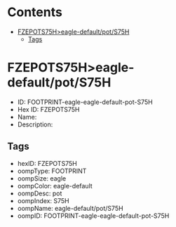 



Contents
========

* [FZEPOTS75H>eagle-default/pot/S75H](#fzepots75heagle-defaultpots75h)
	* [Tags](#tags)

# FZEPOTS75H>eagle-default/pot/S75H

- ID: FOOTPRINT-eagle-eagle-default-pot-S75H
- Hex ID: FZEPOTS75H
- Name: 
- Description: 

## Tags

- hexID: FZEPOTS75H
- oompType: FOOTPRINT
- oompSize: eagle
- oompColor: eagle-default
- oompDesc: pot
- oompIndex: S75H
- oompName: eagle-default/pot/S75H
- oompID: FOOTPRINT-eagle-eagle-default-pot-S75H
